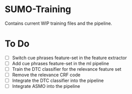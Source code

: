 # SUMO-Training
Contains current WIP training files and the pipeline. 

# To Do
- [ ] Switch cue phrases feature-set in the feature extractor 
- [ ] Add cue phrases feature-set in the ml pipeline
- [ ] Train the DTC classifier for the relevance feature set
- [ ] Remove the relevance CRF code
- [ ] Integrate the DTC classifier into the pipeline
- [ ] Integrate ASMO into the pipeline
